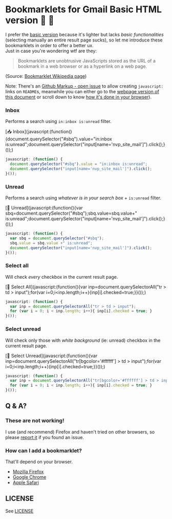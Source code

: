 # Bookmarklets for Gmail Basic HTML version :email: :dash:

I prefer the [basic version](https://mail.google.com/?ui=html) because it's lighter but lacks _basic functionalities_ (selecting manually an entire result page sucks), so let me introduce these bookmarklets in order to offer a better ux.  
Just in case you're wondering wtf are they:

> Bookmarklets are unobtrusive JavaScripts stored as the URL of a bookmark in a web browser or as a hyperlink on a web page.

(Source: [Bookmarklet Wikipedia page](https://en.wikipedia.org/wiki/Bookmarklet))

Note: There's an [Github Markup - open issue](https://github.com/github/markup/issues/79) to allow creating `javascript:` links on `README`s, meanwhile you can either go to the [webpage version of this document](https://cyberpunk.net.ar/gmail-basic-html-bookmarklets/) or scroll down to know [how it's done in your browser](https://cyberpunk.net.ar/gmail-basic-html-bookmarklets/#how-do-i)).

### Inbox

Performs a search using `in:inbox is:unread` filter.  

[📥 Inbox](javascript:(function(){document.querySelector("#sbq").value="in:inbox is:unread";document.querySelector("input[name='nvp_site_mail']").click();}());)

```javascript
javascript: (function() {
  document.querySelector("#sbq").value = "in:inbox is:unread";
  document.querySelector("input[name='nvp_site_mail']").click();
}());
``` 

### Unread

Performs a search using _whatever is in your search box_ + `is:unread` filter.  

[📩 Unread](javascript:(function(){var sbq=document.querySelector("#sbq");sbq.value=sbq.value+" is:unread";document.querySelector("input[name='nvp_site_mail']").click();}());)

```javascript
javascript: (function() {
  var sbq = document.querySelector("#sbq");
  sbq.value = sbq.value +" is:unread";
  document.querySelector("input[name='nvp_site_mail']").click();
}());
``` 

### Select all

Will check _every_ checkbox in the current result page.

[📕 Select All](javascript:(function(){var inp=document.querySelectorAll("tr > td > input");for(var i=0;i<inp.length;i++){inp[i].checked=true;}}());)

```javascript
javascript: (function() {
  var inp = document.querySelectorAll("tr > td > input");
  for (var i = 0; i < inp.length; i++){ inp[i].checked = true; }
}());
``` 

### Select unread

Will check only those with _white background_ (ie: unread) checkbox in the current result page.

[📗 Select Unread](javascript:(function(){var inp=document.querySelectorAll("tr[bgcolor='#ffffff'] > td > input");for(var i=0;i<inp.length;i++){inp[i].checked=true;}}());)

```javascript
javascript: (function() {
  var inp = document.querySelectorAll("tr[bgcolor='#ffffff'] > td > input");
  for (var i = 0; i < inp.length; i++){ inp[i].checked = true; }
}());
``` 

## Q & A?

### These are not working! 

I use (and recommend) Firefox and haven't tried on other browsers, so please [report it](https://github.com/lvm/gmail-basic-html-bookmarklets/issues) if you found an issue.

### How can I add a bookmarklet?

That'll depend on your browser.

* [Mozilla Firefox](https://support.mozilla.org/en-US/kb/bookmarklets-perform-common-web-page-tasks)
* [Google Chrome](https://support.google.com/chrome/answer/188842?co=GENIE.Platform%3DDesktop&hl=en)
* [Apple Safari](https://support.apple.com/guide/safari/bookmark-webpages-that-you-want-to-revisit-ibrw1039/mac)


## LICENSE

See [LICENSE](LICENSE)

